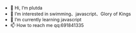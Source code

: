 - 👋 Hi, I’m plutda
- 👀 I’m interested in swimming、javascript、Glory of Kings
- 🌱 I’m currently learning javascript
- 📫 How to reach me qq:691841335

<!---
Plutda/Plutda is a ✨ special ✨ repository because its `README.md` (this file) appears on your GitHub profile.
You can click the Preview link to take a look at your changes.
--->
